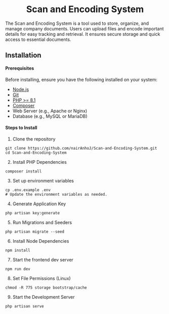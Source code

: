 <div align="center">
<h1>Scan and Encoding System</h1>
</div>

The Scan and Encoding System is a tool used to store, organize, and manage company documents. Users can upload files and encode important details for easy tracking and retrieval. It ensures secure storage and quick access to essential documents.
<br/>

## Installation

#### Prerequisites
Before installing, ensure you have the following installed on your system:
- [Node.js](https://nodejs.org/en)
- [Git](https://git-scm.com/downloads)
- [PHP >= 8.1](https://www.php.net/downloads.php)
- [Composer](https://getcomposer.org/download/)
- Web Server (e.g., Apache or Nginx)
- Database (e.g., MySQL or MariaDB)

#### Steps to Install
1. Clone the repository
~~~
git clone https://github.com/nairAnhoJ/Scan-and-Encoding-System.git
cd Scan-and-Encoding-System
~~~

2. Install PHP Dependencies
~~~
composer install
~~~

3. Set up environment variables
~~~
cp .env.example .env
# Update the environment variables as needed.
~~~

4. Generate Application Key
~~~
php artisan key:generate
~~~

5. Run Migrations and Seeders
~~~
php artisan migrate --seed
~~~

6. Install Node Dependencies
~~~
npm install
~~~

7. Start the frontend dev server
~~~
npm run dev
~~~

8. Set File Permissions (Linux)
~~~
chmod -R 775 storage bootstrap/cache
~~~

9. Start the Development Server
~~~
php artisan serve
~~~

<br/>